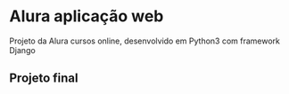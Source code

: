 # Alura aplicação web

Projeto da Alura cursos online, desenvolvido em Python3 com framework Django

## Projeto final




